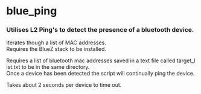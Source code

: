 # blue_ping
### Utilises L2 Ping's to detect the presence of a bluetooth device.

Iterates though a list of MAC addresses.
Requires the BlueZ stack to be installed. 

Requires a list of bluetooth mac addresses saved in a text file called target_list.txt to be in the same directory.
Once a device has been detected the script will continually ping the device. 

Takes about 2 seconds per device to time out.

